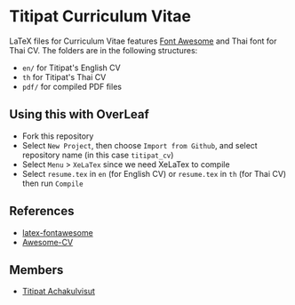 # Titipat Curriculum Vitae

LaTeX files for Curriculum Vitae features [Font Awesome](https://fortawesome.github.io/Font-Awesome/) and Thai font for Thai CV.
The folders are in the following structures:

- `en/` for Titipat's English CV
- `th` for Titipat's Thai CV
- `pdf/` for compiled PDF files

## Using this with OverLeaf

- Fork this repository
- Select `New Project`, then choose `Import from Github`, and select repository name (in this case `titipat_cv`)
- Select `Menu` > `XeLaTex` since we need XeLaTex to compile
- Select `resume.tex` in `en` (for English CV) or `resume.tex` in `th` (for Thai CV) then run `Compile`

## References

- [latex-fontawesome](https://github.com/furl/latex-fontawesome)
- [Awesome-CV](https://github.com/posquit0/Awesome-CV)

## Members

- [Titipat Achakulvisut](http://titipata.github.io/)
